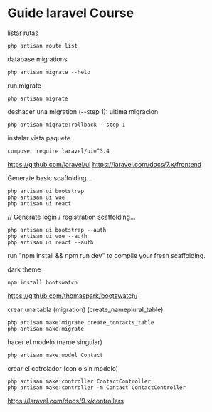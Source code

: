 # Guide laravel Course

listar rutas

`php artisan route list`

database migrations

    php artisan migrate --help

run migrate

    php artisan migrate

deshacer una migration (--step 1): ultima migracion

    php artisan migrate:rollback --step 1

instalar vista paquete

    composer require laravel/ui=^3.4

<https://github.com/laravel/ui>
<https://laravel.com/docs/7.x/frontend>

Generate basic scaffolding...

    php artisan ui bootstrap
    php artisan ui vue
    php artisan ui react

// Generate login / registration scaffolding...

    php artisan ui bootstrap --auth
    php artisan ui vue --auth
    php artisan ui react --auth

run "npm install && npm run dev" to compile your fresh scaffolding.

dark theme

    npm install bootswatch

<https://github.com/thomaspark/bootswatch/>

crear una tabla (migration) (create_nameplural_table)

    php artisan make:migrate create_contacts_table
    php artisan make:migrate

hacer el modelo (name singular)

    php artisan make:model Contact

crear el cotrolador (con o sin modelo)

    php artisan make:controller ContactController
    php artisan make:controller -m Contact ContactController

<https://laravel.com/docs/9.x/controllers>
